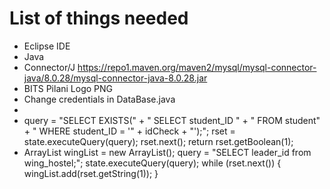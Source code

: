 # List of things needed

- Eclipse IDE
- Java
- Connector/J https://repo1.maven.org/maven2/mysql/mysql-connector-java/8.0.28/mysql-connector-java-8.0.28.jar
- BITS Pilani Logo PNG 
- Change credentials in DataBase.java
- 
- query = "SELECT EXISTS("
				+ "  SELECT student_ID "
				+ "  FROM student"
				+ "  WHERE student_ID = '" + idCheck + "');";
		rset = state.executeQuery(query);
		rset.next();
		return rset.getBoolean(1);
- ArrayList<String> wingList = new ArrayList<String>();
		query = "SELECT leader_id from wing_hostel;";
		state.executeQuery(query);
		while (rset.next()) {
			wingList.add(rset.getString(1));
		}

